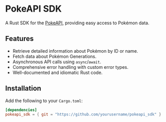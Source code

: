 # PokeAPI SDK

A Rust SDK for the [PokeAPI](https://pokeapi.co/), providing easy access to Pokémon data.

## Features

- Retrieve detailed information about Pokémon by ID or name.
- Fetch data about Pokémon Generations.
- Asynchronous API calls using `async`/`await`.
- Comprehensive error handling with custom error types.
- Well-documented and idiomatic Rust code.

## Installation

Add the following to your `Cargo.toml`:

```toml
[dependencies]
pokeapi_sdk = { git = "https://github.com/yourusername/pokeapi_sdk" }
```
